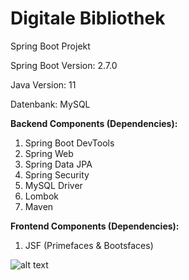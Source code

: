 # Digitale Bibliothek

Spring Boot Projekt

Spring Boot Version: 2.7.0
<p>
Java Version: 11
<p>
Datenbank: MySQL
<p>
  
<b>Backend Components (Dependencies):</b>
1. Spring Boot DevTools
2. Spring Web
3. Spring Data JPA
4. Spring Security
5. MySQL Driver
6. Lombok
7. Maven
  
<b>Frontend Components (Dependencies):</b>
1. JSF (Primefaces & Bootsfaces)

  <p>
      <p>
          <p>
    
![alt text](https://boivalenko.com/img/java_ep/spring/projekt_3/online_library_1.jpg?raw=true)  
  
<p>
  <p>
